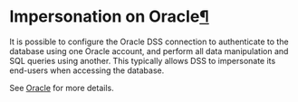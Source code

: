 Impersonation on Oracle[¶](#impersonation-on-oracle "Permalink to this heading")
================================================================================


It is possible to configure the Oracle DSS connection to authenticate to the database using one Oracle account, and perform
all data manipulation and SQL queries using another. This typically allows DSS to impersonate its end\-users when accessing the
database.


See [Oracle](../../connecting/sql/oracle.html) for more details.